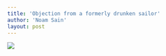 ```yaml
---
title: 'Objection from a formerly drunken sailor'
author: 'Noam Sain'
layout: post
---
```


![](http://1.bp.blogspot.com/_8aN4krk1nsk/TG_NX0ksuXI/AAAAAAAAAeY/VGxTU-lunM8/s320/20100424drunken-sailor.jpg)
